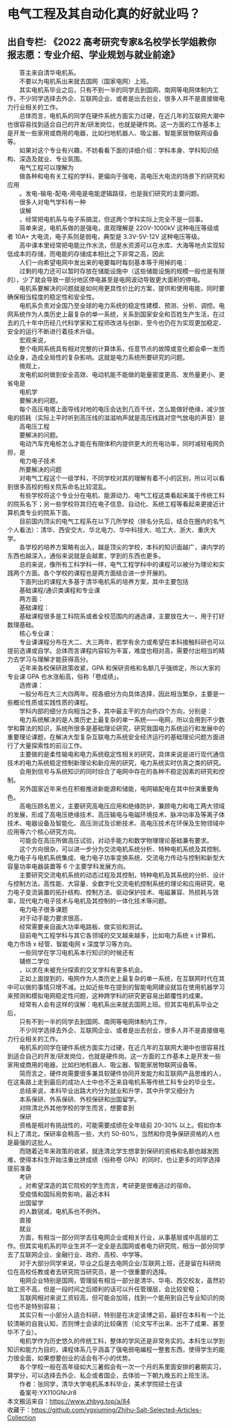 # 电气工程及其自动化真的好就业吗？  
## 出自专栏: 《2022 高考研究专家&名校学长学姐教你报志愿：专业介绍、学业规划与就业前途》  
&emsp;&emsp;答主来自清华电机系。  
&emsp;&emsp;不要以为电机系出来就去国网（国家电网）上班。  
&emsp;&emsp;其实电机系毕业之后，只有不到一半的同学去到国网、南网等电网体制内工作，不少同学选择去外企、互联网企业、或者是出去创业，很多人并不是直接做电力行业相关的工作。  
&emsp;&emsp;总体而言，电机系的同学在硬件系统方面实力过硬，在近几年的互联网大潮中也很容易找到适合自己的开发/研发岗位，也就是硬件岗。这一方面的工作基本上是开发一些家用或商用的电器，比如扫地机器人、吸尘器、智能家居物联网设备等。  
&emsp;&emsp;如果对这个专业有兴趣，不妨看看下面的详细介绍：学科本身、学科知识结构、深造及就业、专业氛围。  
&emsp;&emsp;电气工程可以理解为  
&emsp;&emsp;做各种和电有关工程的学科，更偏向于强电，高电压大电流的场景下的研究和应用  
&emsp;&emsp;。发电-输电-配电-用电是电能逻辑路径，也是我们研究的主要问题。  
&emsp;&emsp;很多人对电气学科有一种  
&emsp;&emsp;误解  
&emsp;&emsp;，经常把电机系与电子系搞混，但这两个学科实际上完全不是一回事。  
&emsp;&emsp;简单来说，电机系做的是强电，直观理解是 220V-1000kV 这种电压等级或者 10A+ 大电流，电子系则是弱电，典型是 3.3V-5V-12V 这种电压等级。  
&emsp;&emsp;高中课本里经常把电能比作水流，但是水资源可以在水库、大海等地点实现较低成本的存储，而电能的存储成本相比之下非常之高，因此  
&emsp;&emsp;人们一向希望电网中发出来的电要每时每刻基本等于用掉的电：  
&emsp;&emsp;过剩的电力还可以暂时存放在储能设施中（这些储能设施的规模一般也是有限的），少了就会导致一部分地区停电甚至是电网波动导致更大面积的停电。  
&emsp;&emsp;电机系要解决的问题就是如何用更具性价比的方案，提供和使用电能，同时要确保相当程度的稳定性和安全性。  
&emsp;&emsp;电机系负责对全国乃至全球的电力系统的稳定性建模、预测、分析、调控。电网系统作为人类历史上最复杂的单一系统，关系到国家安全和百姓生产生活，在过去的几十年中历经几代科学家和工程师改进与创新，至今也仍在为实现更加稳定、安全的运行不断进行着技术升级。  
&emsp;&emsp;宏观来说，  
&emsp;&emsp;整个电网系统具有相对完整的计算体系，任意节点的故障或变化都会牵一发而动全身，造成全局性的复杂影响。这就是电力系统所要研究的问题。  
&emsp;&emsp;微观上，  
&emsp;&emsp;发电机如何做到安全高效、电动机能不能做的能量密度更高、发热量更小、更省电是  
&emsp;&emsp;电机学  
&emsp;&emsp;要解决的问题。  
&emsp;&emsp;每个高压电塔上面导线对地的电压会达到几百千伏，怎么能做好绝缘，减少放电的损耗（实际上平时听到高压线的滋滋响声就是高压线路对空气放电的声音）是  
&emsp;&emsp;高电压工程  
&emsp;&emsp;要解决的问题。  
&emsp;&emsp;电动汽车充电桩怎么才能在有限体积内提供更大的充电功率，同时减轻电网负担，是  
&emsp;&emsp;电力电子技术  
&emsp;&emsp;所要解决的问题  
&emsp;&emsp;对电气工程这个一级学科，不同学校对其的理解有着不小的区别，所以可以看到很多高校的相关院系命名比较混乱。  
&emsp;&emsp;有些学校将这个专业分在电机、能源动力、电气工程这类看起来属于传统工科的院系名下；另一些学校将其归在电子信息、自动化、系统工程等看起来更接近计算机类专业的院系下面。  
&emsp;&emsp;目前国内顶尖的电气工程系在以下几所学校（排名分先后，结合在圈内的名气个人看法）：清华、西安交大、华北电力、华中科技大、哈工大、浙大、重庆大学。  
&emsp;&emsp;各学校的培养方案略有出入，越是顶尖的学校，本科的知识面越广，课内学的东西也越深入，通俗来说就是会越累，学到的东西也更多。  
&emsp;&emsp;总的来说，像所有工科学科一样，电气工程学科中的课程可以被分为理论和实践两个方面。各个学校的课程也是两方面结合进一步开展的。  
&emsp;&emsp;下面列出的课程大多基于清华电机系的培养方案，其中主要包括  
&emsp;&emsp;基础课程/通识类课程和专业课  
&emsp;&emsp;两方面：  
&emsp;&emsp;基础课程：  
&emsp;&emsp;基础课程很多是工科院系或者全校范围内的通选课，主要放在大一，用于打好数理基础。  
&emsp;&emsp;核心专业课：  
&emsp;&emsp;专业课课程分布在大二、大三两年，若学有余力或希望在本科接触科研也可以提前选课或自学。总体而言课程内容较为丰富，难度也相对高，需要付出相当的精力去学习与理解才能获得高分。  
&emsp;&emsp;近年来各校保研政策收紧，GPA 和保研资格和名额几乎强绑定，所以大家的专业课 GPA 也水涨船高，俗称「卷成绩」。  
&emsp;&emsp;选修课：  
&emsp;&emsp;一般分布在大三大四两年。视各细分方向具体选择，因此相当繁杂，主要是一些概论性质或实践性质的课程。  
&emsp;&emsp;学科内部的细分方向相当之多，其中最主干的方向约四个方向，分别是：  
&emsp;&emsp;电力系统解决的是人类历史上最复杂的单一系统——电网，所以会用到不少数学和算法的知识，系统所很多是基础理论研究，研究我国电力系统运行和发展中的重要理论课题，在解决大型复杂互联电力系统安全经济运行的基础理论问题方面进行了大量探索性的前沿工作。  
&emsp;&emsp;主要做的是柔性输电和电力系统稳定性相关的研究，具体来说是进行现代通信技术的电力系统稳定控制新理论和新应用的研究，电力系统实时仿真之类的研究。  
&emsp;&emsp;会用到信号与系统知识的同时综合了电网中存在的各种不稳定因素的研究和控制。  
&emsp;&emsp;另外国家近年来也在积极推进新能源和储能，电网输配电在其中扮演重要角色。  
&emsp;&emsp;高电压顾名思义，主要研究高电压应用和绝缘防护，兼顾电力和电工两大领域的发展，形成了高电压绝缘技术、高压输电与电磁环境技术、脉冲功率及等离子体技术、电器设备及智能化、高压测试及诊断技术、高电压技术在环保及生物领域中应用等六个核心研究方向。  
&emsp;&emsp;可能会在高压所做高压试验，对动手能力和数学物理理论基础兼有要求。  
&emsp;&emsp;这个方向很杂，可以进一步分为交流电机系统分析、特种电机系统及其控制、电力电子与电机系统集成、电力电子功率变换系统、交流电力传动与控制和新型大容量功率电器装置等 6 个主要学科发展方向。  
&emsp;&emsp;主要研究交流电机系统的动态过程及其控制，特种电机及其系统的分析、设计与控制方法，高性能、大容量、全数字化交流电机控制系统的理论和应用研究，电力电子变流装置的拓扑结构、控制方法、驱动保护技术、电磁兼容、热损耗与效率，现代电力电子技术与电机及其控制的一体化技术等问题。  
&emsp;&emsp;电力电子很多课题  
&emsp;&emsp;对于动手能力要求很高，  
&emsp;&emsp;经常需要亲自画大功率电路板、做实验和测试。  
&emsp;&emsp;目前电气工程学科与其它各领域的交叉越来越多，比如电力系统 x 计算机、电力市场 x 经管、智能电网 x 深度学习等方向。  
&emsp;&emsp;一些同学在学习电机系本行知识的时候还有  
&emsp;&emsp;辅修二学位  
&emsp;&emsp;，以求在未被充分探索的交叉学科有更多机会。  
&emsp;&emsp;正如上面提到的，电网作为人类历史上最复杂的单一系统，在互联网时代在其中可以做的事情只增不减。比如近些年在提到的智能电网建设就旨在使用机器学习来预测和模拟电网稳定性问题，这种跨学科的研究更容易出颠覆性的成果。  
&emsp;&emsp;经常有人会有这样的误解：电机系出来就去国网上班。但其实电机系毕业之后，  
&emsp;&emsp;只有不到一半的同学去到国网、南网等电网体制内工作，  
&emsp;&emsp;不少同学选择去外企、互联网企业、或者是出去创业，很多人并不是直接做电力行业相关的工作。  
&emsp;&emsp;电机系的同学在硬件系统方面实力过硬，在近几年的互联网大潮中也很容易找到适合自己的开发/研发岗位，也就是硬件岗。这一方面的工作基本上是开发一些家用或商用的电器，比如扫地机器人、吸尘器、智能家居物联网设备等。  
&emsp;&emsp;简而言之，硬件岗需要很多兼具软硬件协同开发能力和互联网产品思维的人，在这条路上走到最后的成功人士中也不乏来自电机系等传统工科专业的毕业生。  
&emsp;&emsp;总结来说，本科毕业出路大约分为就业和升学，其中升学又细分为  
&emsp;&emsp;本系保研、外系保研、外校保研和出国留学。  
&emsp;&emsp;对除清北外其他学校的学生而言，想要拿到  
&emsp;&emsp;保研  
&emsp;&emsp;资格是相对有挑战性的，可能需要成绩在全年级前 20-30% 以上。假如你本科上了清北，保研率会稍高一些，大约 50-60%，当然和你竞争保研资格的人也是最强的这批人。  
&emsp;&emsp;而随着近年来政策的收紧，就连清北学生想拿到保研的资格和名额也越发困难，使得本科生开始注重比拼成绩（俗称卷 GPA）的同时，也让更多的同学选择提前准备  
&emsp;&emsp;考研  
&emsp;&emsp;。对希望深造的其它院校的学生而言，考研更是很难逃过的宿命。  
&emsp;&emsp;受疫情和国际局势影响，最近本科  
&emsp;&emsp;出国留学  
&emsp;&emsp;的人数锐减，电机系也不例外。  
&emsp;&emsp;直接  
&emsp;&emsp;就业  
&emsp;&emsp;方面，有相当一部分同学去往电网企业或相关行业，从事基层或中高层的工作。但其实电机系的毕业生并不一定全是去国网或者电力研究院，相当一部分同学去了互联网企业、金融行业、政府、高校、中学等。  
&emsp;&emsp;对于大部分同学来说，毕业之后是去电网企业/互联网上班，还是留在科研岗位在高校任教或者去研究院当研究员，是一个很重要的选择。  
&emsp;&emsp;电网企业特别是国网，管理层有相当一部分是清华、华电、西交校友，虽然初始工资不高，但是一段时间之后顺利的话可以升任管理层，会比较安稳；  
&emsp;&emsp;互联网相对来说工资较高，但可能会加班，找到一个能用到自己专业知识的岗位也不是特别容易；  
&emsp;&emsp;其实只有一小部分人适合科研，特别是在决定读博之前，最好在本科有一个比较清晰的自我认知，否则博士会读的比较痛苦（论文写不出来、出不了成果、甚至毕不了业）。  
&emsp;&emsp;电机学作为历史悠久的传统工科，整体的学风还是非常务实的。本科生以学到知识和能力为目的，课程体系几乎涵盖了强电弱电编程一整套东西，使得学生的能力很全面，如果想要创业的话会有不小的优势。  
&emsp;&emsp;各个学校一般在高年级如大三暑假会有一次一个月的系里面安排的暑期实习，算学分，可以选择去外企、私企或者国企，去体验一下朝九晚五的上班生活。  
&emsp;&emsp;作者：张同学，清华大学电机系本科毕业，美术学院硕士在读  
&emsp;&emsp;备案号:YX110GNrJr8  
本文搬运来自：https://www.zhbyg.top/a/84  
 收藏于：https://github.com/ygxiuming/Zhihu-Salt-Selected-Articles-Collection